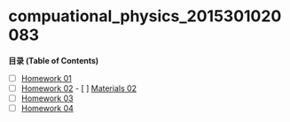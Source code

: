 # compuational_physics_2015301020083
**目录 (Table of Contents)**
- [ ] [Homework 01](https://github.com/kammmmmi/compuational_physics_2015301020083/blob/master/name.py "Homework 01")
- [ ] [Homework 02](https://github.com/kammmmmi/compuational_physics_2015301020083/edit/master/README.md "Homework 02")
- [ ] [Materials 02](https://github.com/kammmmmi/compuational_physics_2015301020083/edit/master/README.md "Materials 02")
- [ ] [Homework 03](https://github.com/kammmmmi/compuational_physics_2015301020083/edit/master/README.md "Homework 03")
- [ ] [Homework 04](https://github.com/kammmmmi/compuational_physics_2015301020083/edit/master/README.md "Homework 04")

